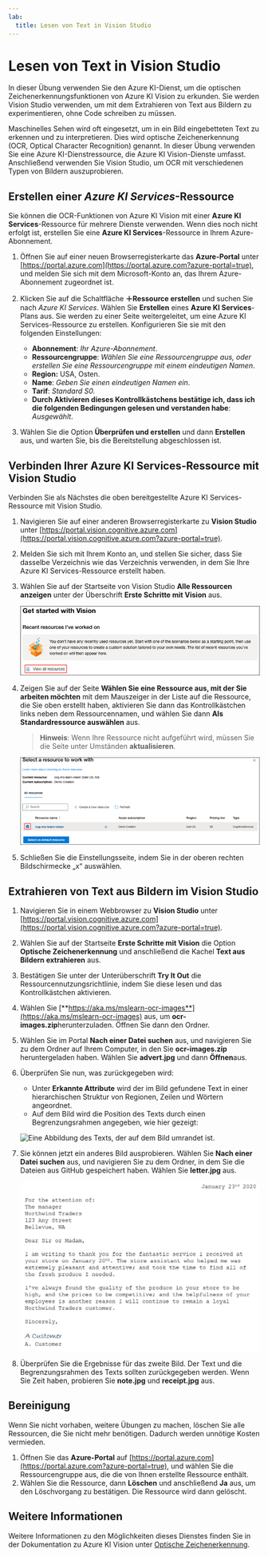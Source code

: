 ```yaml
---
lab:
  title: Lesen von Text in Vision Studio
---
```


# Lesen von Text in Vision Studio

In dieser Übung verwenden Sie den Azure KI-Dienst, um die optischen Zeichenerkennungsfunktionen von Azure KI Vision zu erkunden. Sie werden Vision Studio verwenden, um mit dem Extrahieren von Text aus Bildern zu experimentieren, ohne Code schreiben zu müssen.

Maschinelles Sehen wird oft eingesetzt, um in ein Bild eingebetteten Text zu erkennen und zu interpretieren. Dies wird optische Zeichenerkennung (OCR, Optical Character Recognition) genannt. In dieser Übung verwenden Sie eine Azure KI-Dienstressource, die Azure KI Vision-Dienste umfasst. Anschließend verwenden Sie Vision Studio, um OCR mit verschiedenen Typen von Bildern auszuprobieren.

## Erstellen einer *Azure KI Services*-Ressource

Sie können die OCR-Funktionen von Azure KI Vision mit einer **Azure KI Services**-Ressource für mehrere Dienste verwenden. Wenn dies noch nicht erfolgt ist, erstellen Sie eine **Azure KI Services**-Ressource in Ihrem Azure-Abonnement.

1. Öffnen Sie auf einer neuen Browserregisterkarte das **Azure-Portal** unter [https://portal.azure.com](https://portal.azure.com?azure-portal=true), und melden Sie sich mit dem Microsoft-Konto an, das Ihrem Azure-Abonnement zugeordnet ist.

1. Klicken Sie auf die Schaltfläche **＋Ressource erstellen** und suchen Sie nach *Azure KI Services*. Wählen Sie **Erstellen** eines **Azure KI Services**-Plans aus. Sie werden zu einer Seite weitergeleitet, um eine Azure KI Services-Ressource zu erstellen. Konfigurieren Sie sie mit den folgenden Einstellungen:
    - **Abonnement**: *Ihr Azure-Abonnement*.
    - **Ressourcengruppe**: *Wählen Sie eine Ressourcengruppe aus, oder erstellen Sie eine Ressourcengruppe mit einem eindeutigen Namen*.
    - **Region:** USA, Osten.
    - **Name**: *Geben Sie einen eindeutigen Namen ein*.
    - **Tarif**: *Standard S0.*
    - **Durch Aktivieren dieses Kontrollkästchens bestätige ich, dass ich die folgenden Bedingungen gelesen und verstanden habe**: *Ausgewählt*.

1. Wählen Sie die Option **Überprüfen und erstellen** und dann **Erstellen** aus, und warten Sie, bis die Bereitstellung abgeschlossen ist.

## Verbinden Ihrer Azure KI Services-Ressource mit Vision Studio

Verbinden Sie als Nächstes die oben bereitgestellte Azure KI Services-Ressource mit Vision Studio.

1. Navigieren Sie auf einer anderen Browserregisterkarte zu **Vision Studio** unter [https://portal.vision.cognitive.azure.com](https://portal.vision.cognitive.azure.com?azure-portal=true).

1. Melden Sie sich mit Ihrem Konto an, und stellen Sie sicher, dass Sie dasselbe Verzeichnis wie das Verzeichnis verwenden, in dem Sie Ihre Azure KI Services-Ressource erstellt haben.

1. Wählen Sie auf der Startseite von Vision Studio **Alle Ressourcen anzeigen** unter der Überschrift **Erste Schritte mit Vision** aus.

    ![Der Link „Alle Ressourcen anzeigen“ ist unter „Erste Schritte mit Vision in Vision Studio“ hervorgehoben.](./media/analyze-images-vision/vision-resources.png)

1. Zeigen Sie auf der Seite **Wählen Sie eine Ressource aus, mit der Sie arbeiten möchten** mit dem Mauszeiger in der Liste auf die Ressource, die Sie oben erstellt haben, aktivieren Sie dann das Kontrollkästchen links neben dem Ressourcennamen, und wählen Sie dann **Als Standardressource auswählen** aus.

    > **Hinweis**: Wenn Ihre Ressource nicht aufgeführt wird, müssen Sie die Seite unter Umständen **aktualisieren**.

    ![Das Dialogfeld „Wählen Sie eine Ressource aus, mit der Sie arbeiten möchten“ wird angezeigt, wobei die Ressource „cog-ms-learn-vision-SUFFIX Cognitive Services“ hervorgehoben und markiert ist. Die Schaltfläche „Als Standardressource auswählen“ ist hervorgehoben.](./media/analyze-images-vision/default-resource.png)

1. Schließen Sie die Einstellungsseite, indem Sie in der oberen rechten Bildschirmecke „x“ auswählen.

## Extrahieren von Text aus Bildern im Vision Studio
    
1. Navigieren Sie in einem Webbrowser zu **Vision Studio** unter [https://portal.vision.cognitive.azure.com](https://portal.vision.cognitive.azure.com?azure-portal=true).

1. Wählen Sie auf der Startseite **Erste Schritte mit Vision** die Option **Optische Zeichenerkennung** und anschließend die Kachel **Text aus Bildern extrahieren** aus.

1. Bestätigen Sie unter der Unterüberschrift **Try It Out** die Ressourcennutzungsrichtlinie, indem Sie diese lesen und das Kontrollkästchen aktivieren.  

1. Wählen Sie [**https://aka.ms/mslearn-ocr-images**](https://aka.ms/mslearn-ocr-images) aus, um **ocr-images.zip**herunterzuladen. Öffnen Sie dann den Ordner.

1. Wählen Sie im Portal **Nach einer Datei suchen** aus, und navigieren Sie zu dem Ordner auf Ihrem Computer, in den Sie **ocr-images.zip** heruntergeladen haben. Wählen Sie **advert.jpg** und dann **Öffnen**aus.

1. Überprüfen Sie nun, was zurückgegeben wird:
    - Unter **Erkannte Attribute** wird der im Bild gefundene Text in einer hierarchischen Struktur von Regionen, Zeilen und Wörtern angeordnet.
    - Auf dem Bild wird die Position des Texts durch einen Begrenzungsrahmen angegeben, wie hier gezeigt:

    ![Eine Abbildung des Texts, der auf dem Bild umrandet ist.](media/read-text-computer-vision/text-bounding-boxes.png)

1. Sie können jetzt ein anderes Bild ausprobieren. Wählen Sie **Nach einer Datei suchen** aus, und navigieren Sie zu dem Ordner, in dem Sie die Dateien aus GitHub gespeichert haben. Wählen Sie **letter.jpg** aus.

    ![Ein Bild eines getippten Briefs.](media/read-text-computer-vision/letter.jpg)

1. Überprüfen Sie die Ergebnisse für das zweite Bild. Der Text und die Begrenzungsrahmen des Texts sollten zurückgegeben werden. Wenn Sie Zeit haben, probieren Sie **note.jpg** und **receipt.jpg** aus.

## Bereinigung

Wenn Sie nicht vorhaben, weitere Übungen zu machen, löschen Sie alle Ressourcen, die Sie nicht mehr benötigen. Dadurch werden unnötige Kosten vermieden.

1. Öffnen Sie das **Azure-Portal** auf [https://portal.azure.com](https://portal.azure.com?azure-portal=true), und wählen Sie die Ressourcengruppe aus, die die von Ihnen erstellte Ressource enthält.
1. Wählen Sie die Ressource, dann **Löschen** und anschließend **Ja** aus, um den Löschvorgang zu bestätigen. Die Ressource wird dann gelöscht.

## Weitere Informationen

Weitere Informationen zu den Möglichkeiten dieses Dienstes finden Sie in der Dokumentation zu Azure KI Vision unter [Optische Zeichenerkennung](https://learn.microsoft.com/azure/ai-services/computer-vision/overview-ocr).
